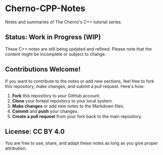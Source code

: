 # Cherno-CPP-Notes
Notes and summaries of The Cherno's C++ tutorial series.
## Status: Work in Progress (WIP)

These C++ notes are still being updated and refined. Please note that the content might be incomplete or subject to change.

## Contributions Welcome!

If you want to contribute to the notes or add new sections, feel free to fork this repository, make changes, and submit a pull request. Here's how:

1. **Fork** this repository to your GitHub account.
2. **Clone** your forked repository to your local system.
3. **Make changes** or add new notes to the Markdown files.
4. **Commit** and **push** your changes.
5. **Create a pull request** from your fork back to the main repository.

## License: CC BY 4.0
You are free to use, share, and adapt these notes as long as you give proper attribution.

